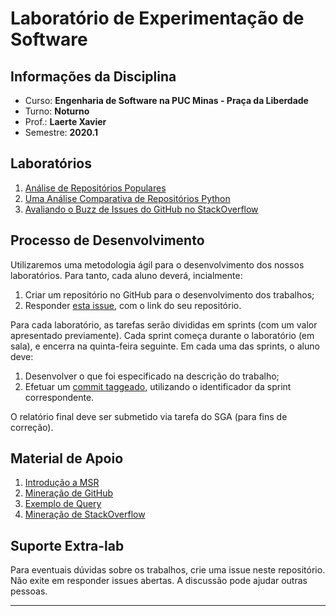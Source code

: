 # Laboratório de Experimentação de Software

## Informações da Disciplina
* Curso: **Engenharia de Software na PUC Minas - Praça da Liberdade**
* Turno: **Noturno**
* Prof.: **Laerte Xavier**  
* Semestre: **2020.1**

## Laboratórios
1. [Análise de Repositórios Populares](https://github.com/xavierlaerte/labex-20.1/blob/master/labs/lab01.md)
2. [Uma Análise Comparativa de Repositórios Python](https://github.com/xavierlaerte/labex-20.1/blob/master/labs/lab02.md)
3. [Avaliando o Buzz de Issues do GitHub no StackOverflow](https://github.com/xavierlaerte/labex-20.1/blob/master/labs/lab02.md)

## Processo de Desenvolvimento

Utilizaremos uma metodologia ágil para o desenvolvimento dos nossos laboratórios. Para tanto, cada aluno deverá, incialmente:

1. Criar um repositório no GitHub para o desenvolvimento dos trabalhos;
2. Responder [esta issue](https://github.com/xavierlaerte/labex-20.1/issues/2), com o link do seu repositório.

Para cada laboratório, as tarefas serão divididas em sprints (com um valor apresentado previamente). Cada sprint começa durante o laboratório (em sala), e encerra na quinta-feira seguinte. Em cada uma das sprints, o aluno deve:

1. Desenvolver o que foi especificado na descrição do trabalho;
2. Efetuar um [commit taggeado](https://medium.com/rafaeltardivo/git-criando-tags-7c34ee6786be), utilizando o identificador da sprint correspondente.

O relatório final deve ser submetido via tarefa do SGA (para fins de correção).

## Material de Apoio
1. [Introdução a MSR](https://github.com/xavierlaerte/labex20.1/blob/master/geral/Aula%201.%20Instrodu%C3%A7%C3%A3o%20MSR.pdf)
2. [Mineração de GitHub](https://github.com/xavierlaerte/labex-20.1/blob/master/geral/Aula%202.%20API%20GitHub.pdf)
3. [Exemplo de Query](https://github.com/xavierlaerte/labex-20.1/blob/master/geral/Lab01Example.py)
4. [Mineração de StackOverflow]()

## Suporte Extra-lab
Para eventuais dúvidas sobre os trabalhos, crie uma issue neste repositório. Não exite em responder issues abertas. A discussão pode ajudar outras pessoas.

---
